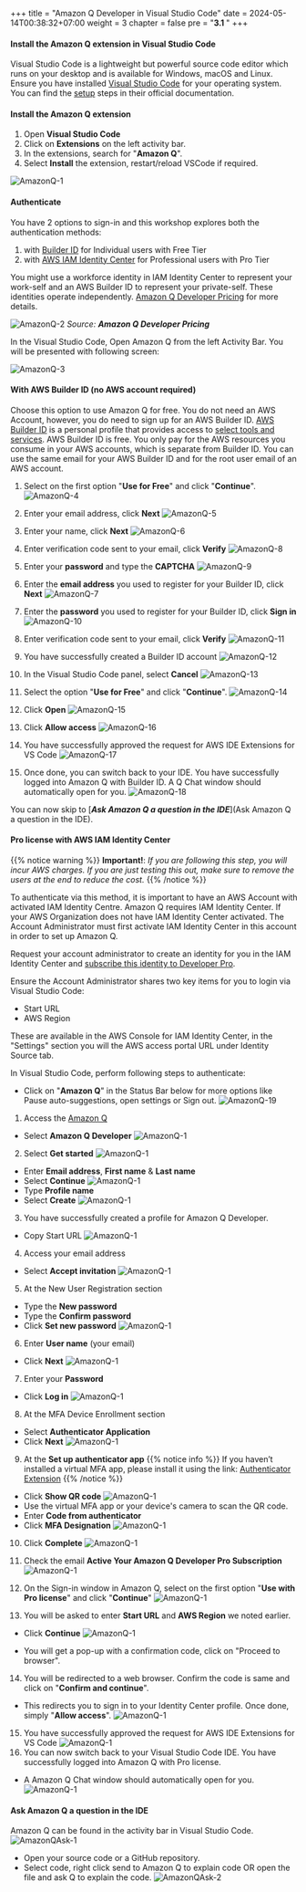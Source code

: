 +++
title = "Amazon Q Developer in Visual Studio Code"
date = 2024-05-14T00:38:32+07:00
weight = 3
chapter = false
pre = "<b>3.1 </b>"
+++

#### Install the Amazon Q extension in Visual Studio Code

Visual Studio Code is a lightweight but powerful source code editor which runs on your desktop and is available for Windows, macOS and Linux. Ensure you have installed [Visual Studio Code](https://code.visualstudio.com/download) for your operating system. You can find the [setup](https://code.visualstudio.com/docs/setup/setup-overview) steps in their official documentation.

#### Install the Amazon Q extension

1. Open **Visual Studio Code**
2. Click on **Extensions** on the left activity bar.
3. In the extensions, search for "**Amazon Q**".
4. Select **Install** the extension, restart/reload VSCode if required.

![AmazonQ-1](/images/3/AmazonQ-1.png?width=90pc)

#### Authenticate

You have 2 options to sign-in and this workshop explores both the authentication methods:

1. with [Builder ID](https://docs.aws.amazon.com/toolkit-for-visual-studio/latest/user-guide/builder-id.html) for Individual users with Free Tier
2. with [AWS IAM Identity Center](https://docs.aws.amazon.com/toolkit-for-visual-studio/latest/user-guide/sso-credentials.html) for Professional users with Pro Tier

You might use a workforce identity in IAM Identity Center to represent your work-self and an AWS Builder ID to represent your private-self. These identities operate independently. [Amazon Q Developer Pricing](https://aws.amazon.com/q/developer/pricing/) for more details.

![AmazonQ-2](/images/3/AmazonQ-2.png?width=90pc)
_Source: **Amazon Q Developer Pricing**_

In the Visual Studio Code, Open Amazon Q from the left Activity Bar. You will be presented with following screen:

![AmazonQ-3](/images/3/AmazonQ-3.png?width=90pc)

#### With AWS Builder ID (no AWS account required)

Choose this option to use Amazon Q for free. You do not need an AWS Account, however, you do need to sign up for an AWS Builder ID. [AWS Builder ID](https://docs.aws.amazon.com/signin/latest/userguide/sign-in-aws_builder_id.html) is a personal profile that provides access to [select tools and services](https://docs.aws.amazon.com/signin/latest/userguide/aws_builder_id-apps.html). AWS Builder ID is free. You only pay for the AWS resources you consume in your AWS accounts, which is separate from Builder ID. You can use the same email for your AWS Builder ID and for the root user email of an AWS account.

1. Select on the first option "**Use for Free**" and click "**Continue**".
   ![AmazonQ-4](/images/3/AmazonQ-4.png?width=90pc)

2. Enter your email address, click **Next**
   ![AmazonQ-5](/images/3/AmazonQ-8.png?width=90pc)

3. Enter your name, click **Next**
   ![AmazonQ-6](/images/3/AmazonQ-9.png?width=90pc)

4. Enter verification code sent to your email, click **Verify**
   ![AmazonQ-8](/images/3/AmazonQ-10.png?width=90pc)

5. Enter your **password** and type the **CAPTCHA**
   ![AmazonQ-9](/images/3/AmazonQ-11.png?width=90pc)

6. Enter the **email address** you used to register for your Builder ID, click **Next**
   ![AmazonQ-7](/images/3/AmazonQ-18.png?width=90pc)

7. Enter the **password** you used to register for your Builder ID, click **Sign in**
   ![AmazonQ-10](/images/3/AmazonQ-12.png?width=90pc)

8. Enter verification code sent to your email, click **Verify**
   ![AmazonQ-11](/images/3/AmazonQ-13.png?width=90pc)

9. You have successfully created a Builder ID account
   ![AmazonQ-12](/images/3/AmazonQ-14.png?width=90pc)

10. In the Visual Studio Code panel, select **Cancel**
    ![AmazonQ-13](/images/3/AmazonQ-15.png?width=90pc)

11. Select the option "**Use for Free**" and click "**Continue**".
    ![AmazonQ-14](/images/3/AmazonQ-16.png?width=90pc)

12. Click **Open**
    ![AmazonQ-15](/images/3/AmazonQ-17.png?width=90pc)

13. Click **Allow access**
    ![AmazonQ-16](/images/3/AmazonQ-5.png?width=90pc)

14. You have successfully approved the request for AWS IDE Extensions for VS Code
    ![AmazonQ-17](/images/3/AmazonQ-6.png?width=90pc)

15. Once done, you can switch back to your IDE. You have successfully logged into Amazon Q with Builder ID. A Q Chat window should automatically open for you.
    ![AmazonQ-18](/images/3/AmazonQ-7.png?width=90pc)

You can now skip to [**_Ask Amazon Q a question in the IDE_**](Ask Amazon Q a question in the IDE).

#### Pro license with AWS IAM Identity Center

{{% notice warning %}}
**Important!**: _If you are following this step, you will incur AWS charges. If you are just testing this out, make sure to remove the users at the end to reduce the cost._
{{% /notice %}}

To authenticate via this method, it is important to have an AWS Account with activated IAM Identity Centre. Amazon Q requires IAM Identity Center. If your AWS Organization does not have IAM Identity Center activated. The Account Administrator must first activate IAM Identity Center in this account in order to set up Amazon Q.

Request your account administrator to create an identity for you in the IAM Identity Center and [subscribe this identity to Developer Pro](https://docs.aws.amazon.com/amazonq/latest/qdeveloper-ug/q-pro-tier-setting-up-access.html).

Ensure the Account Administrator shares two key items for you to login via Visual Studio Code:

- Start URL
- AWS Region

These are available in the AWS Console for IAM Identity Center, in the "Settings" section you will the AWS access portal URL under Identity Source tab.

In Visual Studio Code, perform following steps to authenticate:

- Click on "**Amazon Q**" in the Status Bar below for more options like Pause auto-suggestions, open settings or Sign out.
  ![AmazonQ-19](/images/3/AmazonQ-19.png?width=90pc)

1. Access the [Amazon Q](https://us-east-1.console.aws.amazon.com/amazonq?region=us-east-1#)

- Select **Amazon Q Developer**
  ![AmazonQ-1](/images/3/AmazonQpro-1.png?width=90pc)

2. Select **Get started**
   ![AmazonQ-1](/images/3/AmazonQpro-2.png?width=90pc)

- Enter **Email address**, **First name** & **Last name**
- Select **Continue**
  ![AmazonQ-1](/images/3/AmazonQpro-3.png?width=90pc)
- Type **Profile name**
- Select **Create**
  ![AmazonQ-1](/images/3/AmazonQpro-4.png?width=90pc)

3. You have successfully created a profile for Amazon Q Developer.

- Copy Start URL
  ![AmazonQ-1](/images/3/AmazonQpro-5.png?width=90pc)

4. Access your email address

- Select **Accept invitation**
  ![AmazonQ-1](/images/3/AmazonQpro-6.png?width=90pc)

5. At the New User Registration section

- Type the **New password**
- Type the **Confirm password**
- Click **Set new password**
  ![AmazonQ-1](/images/3/AmazonQpro-7.png?width=90pc)

6. Enter **User name** (your email)

- Click **Next**
  ![AmazonQ-1](/images/3/AmazonQpro-8.png?width=90pc)

7. Enter your **Password**

- Click **Log in**
  ![AmazonQ-1](/images/3/AmazonQpro-9.png?width=90pc)

8. At the MFA Device Enrollment section

- Select **Authenticator Application**
- Click **Next**
  ![AmazonQ-1](/images/3/AmazonQpro-10.png?width=90pc)

9. At the **Set up authenticator app**
   {{% notice info %}}
   If you haven’t installed a virtual MFA app, please install it using the link:
   [Authenticator Extension](https://chromewebstore.google.com/detail/authenticator/bhghoamapcdpbohphigoooaddinpkbai)
   {{% /notice %}}

- Click **Show QR code**
  ![AmazonQ-1](/images/3/AmazonQpro-11.png?width=90pc)
- Use the virtual MFA app or your device's camera to scan the QR code.
- Enter **Code from authenticator**
- Click **MFA Designation**
  ![AmazonQ-1](/images/3/AmazonQpro-12.png?width=90pc)

10. Click **Complete**
    ![AmazonQ-1](/images/3/AmazonQpro-13.png?width=90pc)

11. Check the email **Active Your Amazon Q Developer Pro Subscription**
    ![AmazonQ-1](/images/3/AmazonQpro-14.png?width=90pc)

12. On the Sign-in window in Amazon Q, select on the first option "**Use with Pro license**" and click "**Continue**"
    ![AmazonQ-1](/images/3/AmazonQpro-15.png?width=90pc)
13. You will be asked to enter **Start URL** and **AWS Region** we noted earlier.

- Click **Continue**
  ![AmazonQ-1](/images/3/AmazonQpro-16.png?width=90pc)

- You will get a pop-up with a confirmation code, click on "Proceed to browser".

14. You will be redirected to a web browser. Confirm the code is same and click on "**Confirm and continue**".

- This redirects you to sign in to your Identity Center profile. Once done, simply "**Allow access**".
  ![AmazonQ-1](/images/3/AmazonQpro-17.png?width=90pc)

15. You have successfully approved the request for AWS IDE Extensions for VS Code
    ![AmazonQ-1](/images/3/AmazonQpro-18.png?width=90pc)
16. You can now switch back to your Visual Studio Code IDE. You have successfully logged into Amazon Q with Pro license.

- A Amazon Q Chat window should automatically open for you.
  ![AmazonQ-1](/images/3/AmazonQpro-19.png?width=90pc)

#### Ask Amazon Q a question in the IDE

Amazon Q can be found in the activity bar in Visual Studio Code.
![AmazonQAsk-1](/images/3/AmazonQask-01.png?width=90pc)

- Open your source code or a GitHub repository.
- Select code, right click send to Amazon Q to explain code OR open the file and ask Q to explain the code.
  ![AmazonQAsk-2](/images/3/AmazonQask-02.png?width=90pc)
